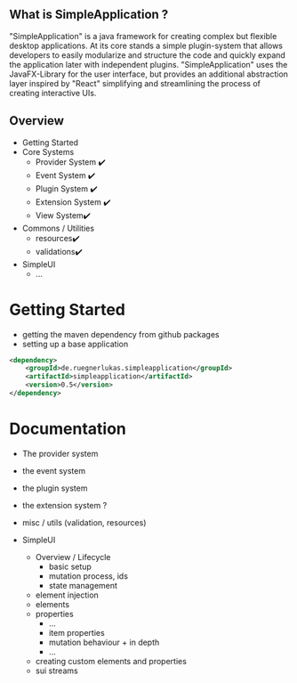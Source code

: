 ## What is SimpleApplication ?

"SimpleApplication" is a java framework for creating complex but flexible desktop applications. At its core stands a 
simple plugin-system that allows developers to easily modularize and structure the code and quickly expand the
application later with independent plugins. "SimpleApplication" uses the JavaFX-Library for the user interface, but
provides an additional abstraction layer inspired by "React" simplifying and streamlining the process of creating
interactive UIs.

## Overview

- Getting Started
- Core Systems
  - Provider System ✔️
  - Event System ✔️
  - Plugin System ✔️
  - Extension System ✔️
  - View System✔️
- Commons / Utilities
  - resources✔️
  - validations✔️
- SimpleUI
  - ...







# Getting Started

- getting the maven dependency from github packages
- setting up a base application

```xml
<dependency>
    <groupId>de.ruegnerlukas.simpleapplication</groupId>
    <artifactId>simpleapplication</artifactId>
    <version>0.5</version>
</dependency>
```



# Documentation

- The provider system
- the event system
- the plugin system
- the extension system ?
- misc / utils (validation, resources)

- SimpleUI
  - Overview / Lifecycle
    - basic setup
    - mutation process, ids
    - state management
  - element injection
  - elements
  - properties
    - ...
    - item properties
    - mutation behaviour + in depth
    - ...
  - creating custom elements and properties
  - sui streams
